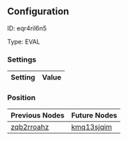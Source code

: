 # <nil>
## Configuration
ID:  eqr4ril6n5

Type: EVAL 


### Settings
| Setting | Value  |
| :------------------------ | ---------------------------------------- |
 




### Position
| Previous Nodes | Future Nodes |
| :------------- | ------------ |
| [zqb2rroahz](./zqb2rroahz.md) | [kmq13sjqim](./kmq13sjqim.md) |
